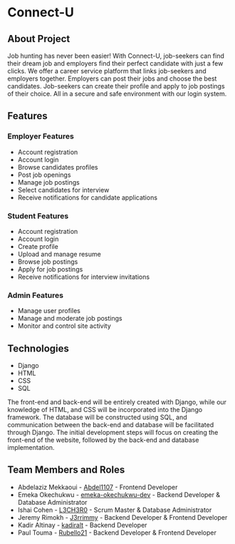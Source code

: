 # Connect-U

## About Project 

Job hunting has never been easier!  With Connect-U, job-seekers can find their dream job and employers find their perfect candidate with just a few clicks. We offer a career service platform that links job-seekers and employers together. Employers can post their jobs and choose the best candidates. Job-seekers can create their profile and apply to job postings of their choice. All in a secure and safe environment with our login system. 

##  Features

### Employer Features
- Account registration
- Account login
- Browse candidates profiles
- Post job openings
- Manage job postings
- Select candidates for interview
- Receive notifications for candidate applications

### Student Features 
- Account registration
- Account login
- Create profile
- Upload and manage resume
- Browse job postings
- Apply for job postings
- Receive notifications for interview invitations

### Admin Features
- Manage user profiles
- Manage and moderate job postings
- Monitor and control site activity

## Technologies

- Django
- HTML
- CSS
- SQL

The front-end and back-end will be entirely created with Django, while our knowledge of HTML, and CSS will be incorporated into the Django framework. The database will be constructed using SQL, and communication between the back-end and database will be facilitated through Django. The initial development steps will focus on creating the front-end of the website, followed by the back-end and database implementation.

##  Team Members and Roles

- Abdelaziz Mekkaoui - [Abdel1107](https://github.com/Abdel1107) - Frontend Developer
- Emeka Okechukwu - [emeka-okechukwu-dev](https://github.com/emeka-okechukwu-dev) - Backend Developer & Database Administrator
- Ishai Cohen - [L3CH3R0](https://github.com/L3CH3R0) - Scrum Master & Database Administrator 
- Jeremy Rimokh - [J3rrimmy](https://github.com/J3rrimmy) - Backend Developer & Frontend Developer
- Kadir Altinay - [kadiralt](https://github.com/kadiralt) - Backend Developer
- Paul Touma - [Rubello21](https://github.com/Rubello21) - Backend Developer & Frontend Developer
